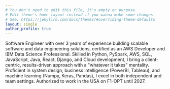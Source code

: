```yaml
---
# You don't need to edit this file, it's empty on purpose.
# Edit theme's home layout instead if you wanna make some changes
# See: https://jekyllrb.com/docs/themes/#overriding-theme-defaults
layout: single
author_profile: true
---
```


Software Engineer with over 3 years of experience building scalable software and data engineering solutions, certified as an AWS Developer and IBM Data Science Professional. Skilled in Python, PySpark, AWS, SQL, JavaScript, Java, React, Django, and Cloud development, I bring a client-centric, results-driven approach with a "whatever it takes" mentality. Proficient in system design, business intelligence (PowerBI, Tableau), and machine learning (Numpy, Keras, Pandas), I excel in both independent and team settings. Authorized to work in the USA on F1-OPT until 2027.
